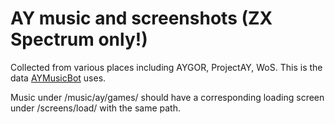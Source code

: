 # AY music and screenshots (ZX Spectrum only!)

Collected from various places including AYGOR, ProjectAY, WoS.
This is the data [AYMusicBot](https://twitter.com/AYMusicBot) uses.

Music under /music/ay/games/ should have a corresponding loading screen under /screens/load/ with the same path.
